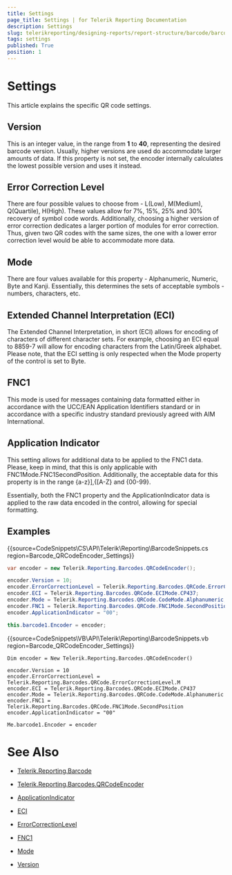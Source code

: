 ```yaml
---
title: Settings
page_title: Settings | for Telerik Reporting Documentation
description: Settings
slug: telerikreporting/designing-reports/report-structure/barcode/barcode-types/2d-barcodes/qr-code/settings
tags: settings
published: True
position: 1
---
```


# Settings



This article explains the specific QR code settings.

## Version

This is an integer value, in the range from __1__ to __40__, representing              the desired barcode version. Usually, higher versions are used do accommodate larger amounts of data.             If this property is not set, the encoder internally calculates the lowest possible version and uses it instead.         

## Error Correction Level

There are four possible values to choose from - L(Low), M(Medium), Q(Quartile), H(High).              These values allow for 7%, 15%, 25% and 30% recovery of symbol code words. Additionally, choosing              a higher version of error correction dedicates a larger portion of modules for error correction.              Thus, given two QR codes with the same sizes, the one with a lower error correction level would be              able to accommodate more data.         

## Mode

There are four values available for this property - Alphanumeric, Numeric, Byte and Kanji. Essentially, this determines the              sets of acceptable symbols - numbers, characters, etc.         

## Extended Channel Interpretation (ECI)

The Extended Channel Interpretation, in short (ECI) allows for encoding of characters of different character sets. For example,              choosing an ECI equal to 8859-7 will allow for encoding characters from the Latin/Greek alphabet. Please note, that the ECI              setting is only respected when the Mode property of the control is set to Byte.         

## FNC1

This mode is used for messages containing data formatted either in accordance with the UCC/EAN Application Identifiers standard              or in accordance with a specific industry standard previously agreed with AIM International.         

## Application Indicator

This setting allows for additional data to be applied to the FNC1 data. Please, keep in mind, that this is only applicable with               FNC1Mode.FNC1SecondPosition. Additionally, the acceptable data for this property is in the range {a-z}],{[A-Z} and {00-99}.         

Essentially, both the FNC1 property and the ApplicationIndicator data is applied to the raw data encoded in the control,              allowing for special formatting.         

## Examples

{{source=CodeSnippets\CS\API\Telerik\Reporting\BarcodeSnippets.cs region=Barcode_QRCodeEncoder_Settings}}
````cs
var encoder = new Telerik.Reporting.Barcodes.QRCodeEncoder();

encoder.Version = 10;
encoder.ErrorCorrectionLevel = Telerik.Reporting.Barcodes.QRCode.ErrorCorrectionLevel.M;
encoder.ECI = Telerik.Reporting.Barcodes.QRCode.ECIMode.CP437;
encoder.Mode = Telerik.Reporting.Barcodes.QRCode.CodeMode.Alphanumeric;
encoder.FNC1 = Telerik.Reporting.Barcodes.QRCode.FNC1Mode.SecondPosition;
encoder.ApplicationIndicator = "00";

this.barcode1.Encoder = encoder;
````
{{source=CodeSnippets\VB\API\Telerik\Reporting\BarcodeSnippets.vb region=Barcode_QRCodeEncoder_Settings}}
````vbnet
Dim encoder = New Telerik.Reporting.Barcodes.QRCodeEncoder()

encoder.Version = 10
encoder.ErrorCorrectionLevel = Telerik.Reporting.Barcodes.QRCode.ErrorCorrectionLevel.M
encoder.ECI = Telerik.Reporting.Barcodes.QRCode.ECIMode.CP437
encoder.Mode = Telerik.Reporting.Barcodes.QRCode.CodeMode.Alphanumeric
encoder.FNC1 = Telerik.Reporting.Barcodes.QRCode.FNC1Mode.SecondPosition
encoder.ApplicationIndicator = "00"

Me.barcode1.Encoder = encoder
````

# See Also
 

* [Telerik.Reporting.Barcode](/reporting/api/Telerik.Reporting.Barcode)  

* [Telerik.Reporting.Barcodes.QRCodeEncoder](/reporting/api/Telerik.Reporting.Barcodes.QRCodeEncoder)  

* [ApplicationIndicator](/reporting/api/Telerik.Reporting.Barcodes.QRCodeEncoder#Telerik_Reporting_Barcodes_QRCodeEncoder_ApplicationIndicator)  

* [ECI](/reporting/api/Telerik.Reporting.Barcodes.QRCodeEncoder#Telerik_Reporting_Barcodes_QRCodeEncoder_ECI)  

* [ErrorCorrectionLevel](/reporting/api/Telerik.Reporting.Barcodes.QRCodeEncoder#Telerik_Reporting_Barcodes_QRCodeEncoder_ErrorCorrectionLevel)  

* [FNC1](/reporting/api/Telerik.Reporting.Barcodes.QRCodeEncoder#Telerik_Reporting_Barcodes_QRCodeEncoder_FNC1)  

* [Mode](/reporting/api/Telerik.Reporting.Barcodes.QRCodeEncoder#Telerik_Reporting_Barcodes_QRCodeEncoder_Mode)  

* [Version](/reporting/api/Telerik.Reporting.Barcodes.QRCodeEncoder#Telerik_Reporting_Barcodes_QRCodeEncoder_Version)

